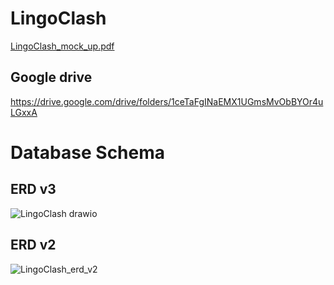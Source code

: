 # LingoClash
[LingoClash_mock_up.pdf](https://github.com/LingoClash/LingoClash/files/8192890/LingoClash_mock_up.pdf)

## Google drive
https://drive.google.com/drive/folders/1ceTaFgINaEMX1UGmsMvObBYOr4uLGxxA

# Database Schema

## ERD v3
![LingoClash drawio](https://user-images.githubusercontent.com/24221801/158068600-b07dd4dd-37e5-42d6-99a1-c3329430d198.png)

## ERD v2
![LingoClash_erd_v2](https://user-images.githubusercontent.com/24221801/157072046-11a56fc5-598a-42cc-b715-c5b20b4d1123.png)
